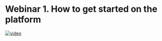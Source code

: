 # Webinar 1. How to get started on the platform

[![video](https://i.ytimg.com/vi/OkHIk0rCiyE/maxresdefault.jpg)](https://youtu.be/OkHIk0rCiyE)
